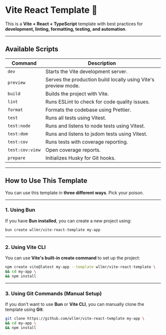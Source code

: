 # **Vite React Template 🚀**

This is a **Vite + React + TypeScript** template with best practices for **development, linting, formatting, testing, and automation**.

---

## **Available Scripts**

| Command         | Description                                                    |
| --------------- | -------------------------------------------------------------- |
| `dev`           | Starts the Vite development server.                            |
| `preview`       | Serves the production build locally using Vite's preview mode. |
| `build`         | Builds the project with Vite.                                  |
| `lint`          | Runs ESLint to check for code quality issues.                  |
| `format`        | Formats the codebase using Prettier.                           |
| `test`          | Runs all tests using Vitest.                                   |
| `test:node`     | Runs and listens to node tests using Vitest.                   |
| `test:dom`      | Runs and listens to jsdom tests using Vitest.                  |
| `test:cov`      | Runs tests with coverage reporting.                            |
| `test:cov:view` | Open coverage reports.                                         |
| `prepare`       | Initializes Husky for Git hooks.                               |

---

## **How to Use This Template**

You can use this template in **three different ways**. Pick your poison.

---

### **1. Using Bun**

If you have **Bun installed**, you can create a new project using:

```sh
bun create wllmr/vite-react-template my-app
```

---

### **2. Using Vite CLI**

You can use **Vite's built-in create command** to set up the project:

```sh
npm create vite@latest my-app --template wllmr/vite-react-template \
&& cd my-app \
&& npm install
```

---

### **3. Using Git Commands (Manual Setup)**

If you don't want to use **Bun** or **Vite CLI**, you can manually clone the template using **Git**:

```sh
git clone https://github.com/wllmr/vite-react-template my-app \
&& cd my-app \
&& npm install
```
